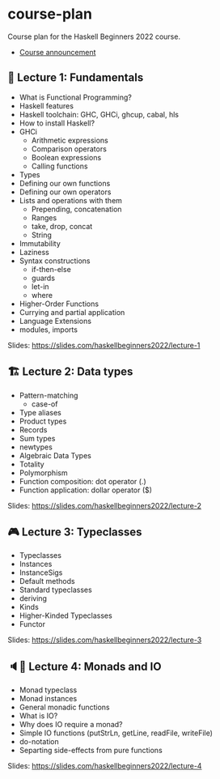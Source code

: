 # course-plan

Course plan for the Haskell Beginners 2022 course.

* [Course announcement](https://kodimensional.dev/course)

## 🏡 Lecture 1: Fundamentals

* What is Functional Programming?
* Haskell features
* Haskell toolchain: GHC, GHCi, ghcup, cabal, hls
* How to install Haskell?
* GHCi
  * Arithmetic expressions
  * Comparison operators
  * Boolean expressions
  * Calling functions
* Types
* Defining our own functions
* Defining our own operators
* Lists and operations with them
  * Prepending, concatenation
  * Ranges
  * take, drop, concat
  * String
* Immutability
* Laziness
* Syntax constructions
  * if-then-else
  * guards
  * let-in
  * where
* Higher-Order Functions
* Currying and partial application
* Language Extensions
* modules, imports

Slides: https://slides.com/haskellbeginners2022/lecture-1

## 🏗 Lecture 2: Data types

* Pattern-matching
  * case-of 
* Type aliases
* Product types
* Records
* Sum types
* newtypes
* Algebraic Data Types
* Totality
* Polymorphism
* Function composition: dot operator (.)
* Function application: dollar operator ($)

Slides: https://slides.com/haskellbeginners2022/lecture-2

## 🎮 Lecture 3: Typeclasses

* Typeclasses
* Instances
* InstanceSigs
* Default methods
* Standard typeclasses
* deriving
* Kinds
* Higher-Kinded Typeclasses
* Functor

Slides: https://slides.com/haskellbeginners2022/lecture-3

## 🔈🎤 Lecture 4: Monads and IO

* Monad typeclass
* Monad instances
* General monadic functions
* What is IO?
* Why does IO require a monad?
* Simple IO functions (putStrLn, getLine, readFile, writeFile)
* do-notation
* Separting side-effects from pure functions

Slides: https://slides.com/haskellbeginners2022/lecture-4
